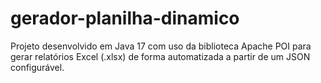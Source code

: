 # gerador-planilha-dinamico
Projeto desenvolvido em Java 17 com uso da biblioteca Apache POI para gerar relatórios Excel (.xlsx) de forma automatizada a partir de um JSON configurável.
